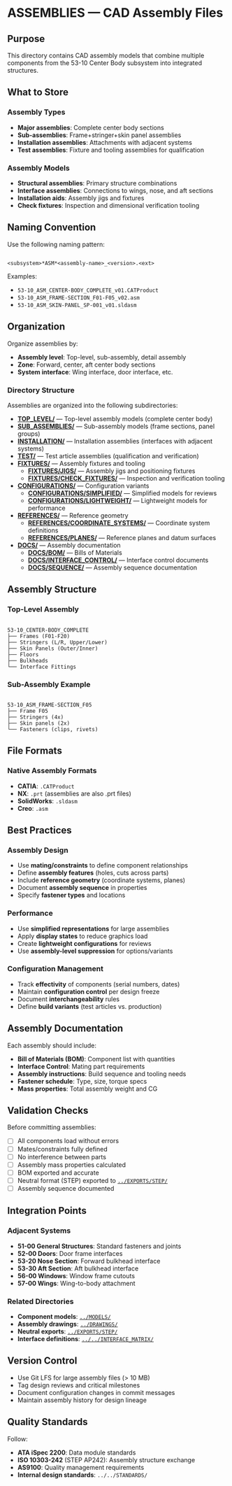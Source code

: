 # ASSEMBLIES — CAD Assembly Files 

## Purpose

This directory contains CAD assembly models that combine multiple components from the 53-10 Center Body subsystem into integrated structures.

## What to Store

### Assembly Types
- **Major assemblies**: Complete center body sections
- **Sub-assemblies**: Frame+stringer+skin panel assemblies
- **Installation assemblies**: Attachments with adjacent systems
- **Test assemblies**: Fixture and tooling assemblies for qualification

### Assembly Models
- **Structural assemblies**: Primary structure combinations
- **Interface assemblies**: Connections to wings, nose, and aft sections
- **Installation aids**: Assembly jigs and fixtures
- **Check fixtures**: Inspection and dimensional verification tooling

## Naming Convention

Use the following naming pattern:
```

<subsystem>*ASM*<assembly-name>_<version>.<ext>

```

Examples:
- `53-10_ASM_CENTER-BODY_COMPLETE_v01.CATProduct`
- `53-10_ASM_FRAME-SECTION_F01-F05_v02.asm`
- `53-10_ASM_SKIN-PANEL_SP-001_v01.sldasm`

## Organization

Organize assemblies by:
- **Assembly level**: Top-level, sub-assembly, detail assembly
- **Zone**: Forward, center, aft center body sections
- **System interface**: Wing interface, door interface, etc.

### Directory Structure

Assemblies are organized into the following subdirectories:

- **[TOP_LEVEL/](./TOP_LEVEL/)** — Top-level assembly models (complete center body)
- **[SUB_ASSEMBLIES/](./SUB_ASSEMBLIES/)** — Sub-assembly models (frame sections, panel groups)
- **[INSTALLATION/](./INSTALLATION/)** — Installation assemblies (interfaces with adjacent systems)
- **[TEST/](./TEST/)** — Test article assemblies (qualification and verification)
- **[FIXTURES/](./FIXTURES/)** — Assembly fixtures and tooling
  - **[FIXTURES/JIGS/](./FIXTURES/JIGS/)** — Assembly jigs and positioning fixtures
  - **[FIXTURES/CHECK_FIXTURES/](./FIXTURES/CHECK_FIXTURES/)** — Inspection and verification tooling
- **[CONFIGURATIONS/](./CONFIGURATIONS/)** — Configuration variants
  - **[CONFIGURATIONS/SIMPLIFIED/](./CONFIGURATIONS/SIMPLIFIED/)** — Simplified models for reviews
  - **[CONFIGURATIONS/LIGHTWEIGHT/](./CONFIGURATIONS/LIGHTWEIGHT/)** — Lightweight models for performance
- **[REFERENCES/](./REFERENCES/)** — Reference geometry
  - **[REFERENCES/COORDINATE_SYSTEMS/](./REFERENCES/COORDINATE_SYSTEMS/)** — Coordinate system definitions
  - **[REFERENCES/PLANES/](./REFERENCES/PLANES/)** — Reference planes and datum surfaces
- **[DOCS/](./DOCS/)** — Assembly documentation
  - **[DOCS/BOM/](./DOCS/BOM/)** — Bills of Materials
  - **[DOCS/INTERFACE_CONTROL/](./DOCS/INTERFACE_CONTROL/)** — Interface control documents
  - **[DOCS/SEQUENCE/](./DOCS/SEQUENCE/)** — Assembly sequence documentation

## Assembly Structure

### Top-Level Assembly
```

53-10_CENTER-BODY_COMPLETE
├── Frames (F01-F20)
├── Stringers (L/R, Upper/Lower)
├── Skin Panels (Outer/Inner)
├── Floors
├── Bulkheads
└── Interface Fittings

```

### Sub-Assembly Example
```

53-10_ASM_FRAME-SECTION_F05
├── Frame F05
├── Stringers (4x)
├── Skin panels (2x)
└── Fasteners (clips, rivets)

```

## File Formats

### Native Assembly Formats
- **CATIA**: `.CATProduct`
- **NX**: `.prt` (assemblies are also .prt files)
- **SolidWorks**: `.sldasm`
- **Creo**: `.asm`

## Best Practices

### Assembly Design
- Use **mating/constraints** to define component relationships
- Define **assembly features** (holes, cuts across parts)
- Include **reference geometry** (coordinate systems, planes)
- Document **assembly sequence** in properties
- Specify **fastener types** and locations

### Performance
- Use **simplified representations** for large assemblies
- Apply **display states** to reduce graphics load
- Create **lightweight configurations** for reviews
- Use **assembly-level suppression** for options/variants

### Configuration Management
- Track **effectivity** of components (serial numbers, dates)
- Maintain **configuration control** per design freeze
- Document **interchangeability** rules
- Define **build variants** (test articles vs. production)

## Assembly Documentation

Each assembly should include:
- **Bill of Materials (BOM)**: Component list with quantities
- **Interface Control**: Mating part requirements
- **Assembly instructions**: Build sequence and tooling needs
- **Fastener schedule**: Type, size, torque specs
- **Mass properties**: Total assembly weight and CG

## Validation Checks

Before committing assemblies:
- [ ] All components load without errors
- [ ] Mates/constraints fully defined
- [ ] No interference between parts
- [ ] Assembly mass properties calculated
- [ ] BOM exported and accurate
- [ ] Neutral format (STEP) exported to [`../EXPORTS/STEP/`](../EXPORTS/STEP/)
- [ ] Assembly sequence documented

## Integration Points

### Adjacent Systems
- **51-00 General Structures**: Standard fasteners and joints
- **52-00 Doors**: Door frame interfaces
- **53-20 Nose Section**: Forward bulkhead interface
- **53-30 Aft Section**: Aft bulkhead interface
- **56-00 Windows**: Window frame cutouts
- **57-00 Wings**: Wing-to-body attachment

### Related Directories
- **Component models**: [`../MODELS/`](../MODELS/)
- **Assembly drawings**: [`../DRAWINGS/`](../DRAWINGS/)
- **Neutral exports**: [`../EXPORTS/STEP/`](../EXPORTS/STEP/)
- **Interface definitions**: [`../../INTERFACE_MATRIX/`](../../INTERFACE_MATRIX/)

## Version Control

- Use Git LFS for large assembly files (> 10 MB)
- Tag design reviews and critical milestones
- Document configuration changes in commit messages
- Maintain assembly history for design lineage

## Quality Standards

Follow:
- **ATA iSpec 2200**: Data module standards
- **ISO 10303-242** (STEP AP242): Assembly structure exchange
- **AS9100**: Quality management requirements
- **Internal design standards**: `../../STANDARDS/`
```
